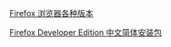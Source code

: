 [Firefox 浏览器各种版本](https://www.mozilla.org/zh-CN/firefox/all/#product-desktop-developer)

[Firefox Developer Edition 中文简体安装包](https://download-installer.cdn.mozilla.net/pub/devedition/releases/78.0b9/win64/zh-CN/Firefox%20Setup%2078.0b9.msi)

